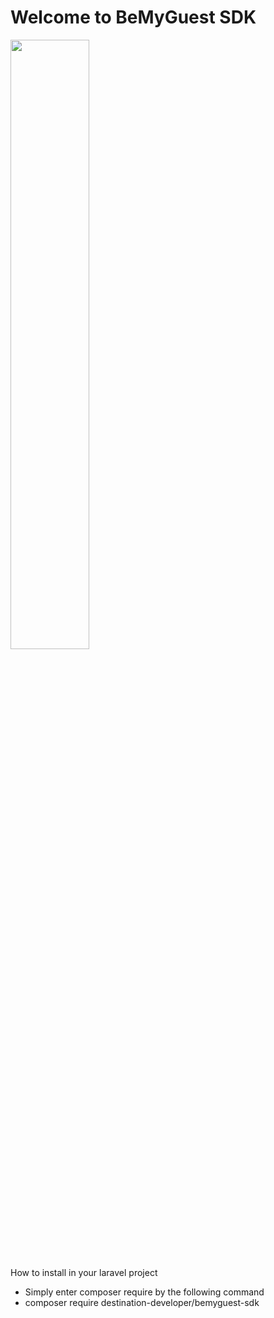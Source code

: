 
  <h1>Welcome to BeMyGuest SDK </h1>  
<img src="https://images.pexels.com/photos/556416/pexels-photo-556416.jpeg" width="50%">
<p>How to install in your laravel project </p>
<ul>
  <li>Simply enter composer require by the following command</li>
  <li>composer require destination-developer/bemyguest-sdk</li>
 </ul>
